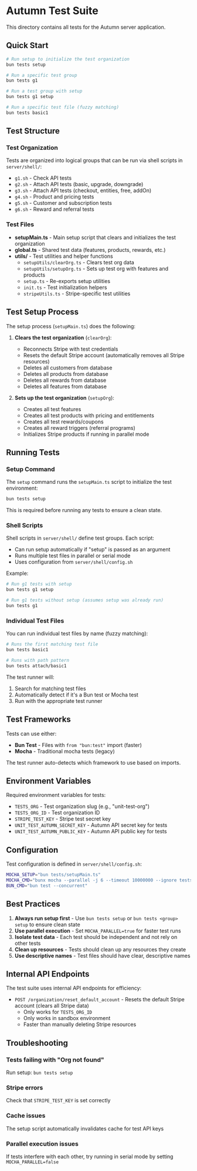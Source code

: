 # Autumn Test Suite

This directory contains all tests for the Autumn server application.

## Quick Start

```bash
# Run setup to initialize the test organization
bun tests setup

# Run a specific test group
bun tests g1

# Run a test group with setup
bun tests g1 setup

# Run a specific test file (fuzzy matching)
bun tests basic1
```

## Test Structure

### Test Organization

Tests are organized into logical groups that can be run via shell scripts in `server/shell/`:
- `g1.sh` - Check API tests
- `g2.sh` - Attach API tests (basic, upgrade, downgrade)
- `g3.sh` - Attach API tests (checkout, entities, free, addOn)
- `g4.sh` - Product and pricing tests
- `g5.sh` - Customer and subscription tests
- `g6.sh` - Reward and referral tests

### Test Files

- **setupMain.ts** - Main setup script that clears and initializes the test organization
- **global.ts** - Shared test data (features, products, rewards, etc.)
- **utils/** - Test utilities and helper functions
  - `setupUtils/clearOrg.ts` - Clears test org data
  - `setupUtils/setupOrg.ts` - Sets up test org with features and products
  - `setup.ts` - Re-exports setup utilities
  - `init.ts` - Test initialization helpers
  - `stripeUtils.ts` - Stripe-specific test utilities

## Test Setup Process

The setup process (`setupMain.ts`) does the following:

1. **Clears the test organization** (`clearOrg`):
   - Reconnects Stripe with test credentials
   - Resets the default Stripe account (automatically removes all Stripe resources)
   - Deletes all customers from database
   - Deletes all products from database
   - Deletes all rewards from database
   - Deletes all features from database

2. **Sets up the test organization** (`setupOrg`):
   - Creates all test features
   - Creates all test products with pricing and entitlements
   - Creates all test rewards/coupons
   - Creates all reward triggers (referral programs)
   - Initializes Stripe products if running in parallel mode

## Running Tests

### Setup Command

The `setup` command runs the `setupMain.ts` script to initialize the test environment:

```bash
bun tests setup
```

This is required before running any tests to ensure a clean state.

### Shell Scripts

Shell scripts in `server/shell/` define test groups. Each script:
- Can run setup automatically if "setup" is passed as an argument
- Runs multiple test files in parallel or serial mode
- Uses configuration from `server/shell/config.sh`

Example:
```bash
# Run g1 tests with setup
bun tests g1 setup

# Run g1 tests without setup (assumes setup was already run)
bun tests g1
```

### Individual Test Files

You can run individual test files by name (fuzzy matching):

```bash
# Runs the first matching test file
bun tests basic1

# Runs with path pattern
bun tests attach/basic1
```

The test runner will:
1. Search for matching test files
2. Automatically detect if it's a Bun test or Mocha test
3. Run with the appropriate test runner

## Test Frameworks

Tests can use either:
- **Bun Test** - Files with `from "bun:test"` import (faster)
- **Mocha** - Traditional mocha tests (legacy)

The test runner auto-detects which framework to use based on imports.

## Environment Variables

Required environment variables for tests:
- `TESTS_ORG` - Test organization slug (e.g., "unit-test-org")
- `TESTS_ORG_ID` - Test organization ID
- `STRIPE_TEST_KEY` - Stripe test secret key
- `UNIT_TEST_AUTUMN_SECRET_KEY` - Autumn API secret key for tests
- `UNIT_TEST_AUTUMN_PUBLIC_KEY` - Autumn API public key for tests

## Configuration

Test configuration is defined in `server/shell/config.sh`:

```bash
MOCHA_SETUP="bun tests/setupMain.ts"
MOCHA_CMD="bunx mocha --parallel -j 6 --timeout 10000000 --ignore tests/00_setup.ts"
BUN_CMD="bun test --concurrent"
```

## Best Practices

1. **Always run setup first** - Use `bun tests setup` or `bun tests <group> setup` to ensure clean state
2. **Use parallel execution** - Set `MOCHA_PARALLEL=true` for faster test runs
3. **Isolate test data** - Each test should be independent and not rely on other tests
4. **Clean up resources** - Tests should clean up any resources they create
5. **Use descriptive names** - Test files should have clear, descriptive names

## Internal API Endpoints

The test suite uses internal API endpoints for efficiency:

- `POST /organization/reset_default_account` - Resets the default Stripe account (clears all Stripe data)
  - Only works for `TESTS_ORG_ID`
  - Only works in sandbox environment
  - Faster than manually deleting Stripe resources

## Troubleshooting

### Tests failing with "Org not found"
Run setup: `bun tests setup`

### Stripe errors
Check that `STRIPE_TEST_KEY` is set correctly

### Cache issues
The setup script automatically invalidates cache for test API keys

### Parallel execution issues
If tests interfere with each other, try running in serial mode by setting `MOCHA_PARALLEL=false`
